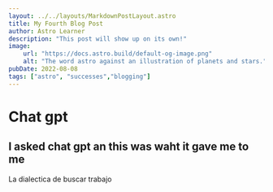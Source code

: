 ```yaml
---
layout: ../../layouts/MarkdownPostLayout.astro
title: My Fourth Blog Post
author: Astro Learner
description: "This post will show up on its own!"
image:
    url: "https://docs.astro.build/default-og-image.png"
    alt: "The word astro against an illustration of planets and stars."
pubDate: 2022-08-08
tags: ["astro", "successes","blogging"]
---
```

# Chat gpt

## I asked chat gpt an this was waht it gave me to me

La dialectica de buscar trabajo
